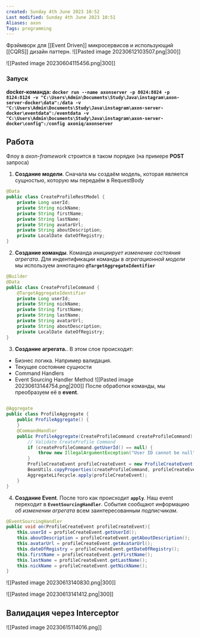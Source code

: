 ```yaml
---
created: Sunday 4th June 2023 10:52
Last modified: Sunday 4th June 2023 10:51
Aliases: axon
Tags: programming
---
```



Фрэймворк для [[Event Driven]] микросервисов и использующий [[CQRS]] дизайн паттерн.
![[Pasted image 20230612103507.png|300]]

![[Pasted image 20230604115456.png|300]]

### Запуск
**docker-команда:** **`docker run --name axonserver -p 8024:8024 -p 8124:8124 -v "C:\Users\Admin\Documents\Study\Java\instagram\axon-server-docker\data":/data -v "C:\Users\Admin\Documents\Study\Java\instagram\axon-server-docker\eventdata":/eventdata -v "C:\Users\Admin\Documents\Study\Java\instagram\axon-server-docker\config":/config axoniq/axonserver`**


## Работа

Флоу в *axon-framework* строится в таком порядке (на примере **POST** запроса)
1. **Создание модели**. Сначала мы создаём модель, которая является сущностью, которую мы передаём в RequestBody
```java
@Data  
public class CreateProfileRestModel {  
    private Long userId;  
    private String nickName;  
    private String firstName;  
    private String lastName;  
    private String avatarUrl;  
    private String aboutDescription;  
    private LocalDate dateOfRegistry;  
}
```
2. **Создание команды**. Команда *инициирует изменение состояния агрегата*. Для индентификации команды в *агрегационной модели* мы используем аннотацию **`@TargetAggregateIdentifier`**
```java
@Builder  
@Data  
public class CreateProfileCommand {  
    @TargetAggregateIdentifier  
    private Long userId;  
    private String nickName;  
    private String firstName;  
    private String lastName;  
    private String avatarUrl;  
    private String aboutDescription;  
    private LocalDate dateOfRegistry;  
}
```
3. **Создание агрегата.**. В этом слое происходит:
- Бизнес логика. Например валидация.
- Текущее состояние сущности
- Command Handlers
- Event Sourcing Handler Method
![[Pasted image 20230613144754.png|200]]
После обработки команды, мы преобразуем её в **event**.
```java
  
@Aggregate  
public class ProfileAggregate {  
    public ProfileAggregate() {  
    }  
    @CommandHandler  
    public ProfileAggregate(CreateProfileCommand createProfileCommand) {  
        // Validate CreateProfile Command  
        if (createProfileCommand.getUserId() == null) {  
            throw new IllegalArgumentException("User ID cannot be null");  
        }  
        ProfileCreateEvent profileCreateEvent = new ProfileCreateEvent();  
        BeanUtils.copyProperties(createProfileCommand, profileCreateEvent);  
        AggregateLifecycle.apply(profileCreateEvent);  
    }  
}
```
4. **Создание Event**. После того как происходит **`apply`**. Наш event переходит в **`EventSourcingHandler`**.  События сообщают информацию *об изменении агрегата* всем заинтересованным *подписчикам*.
```java
@EventSourcingHandler  
public void on(ProfileCreateEvent profileCreateEvent){  
    this.userId = profileCreateEvent.getUserId();  
    this.aboutDescription = profileCreateEvent.getAboutDescription();  
    this.avatarUrl = profileCreateEvent.getAvatarUrl();  
    this.dateOfRegistry = profileCreateEvent.getDateOfRegistry();  
    this.firstName = profileCreateEvent.getFirstName();  
    this.lastName = profileCreateEvent.getLastName();  
    this.nickName = profileCreateEvent.getNickName();  
}
```

![[Pasted image 20230613140830.png|300]]

![[Pasted image 20230613141412.png|300]]

## Валидация через Interceptor

![[Pasted image 20230615114016.png]]

